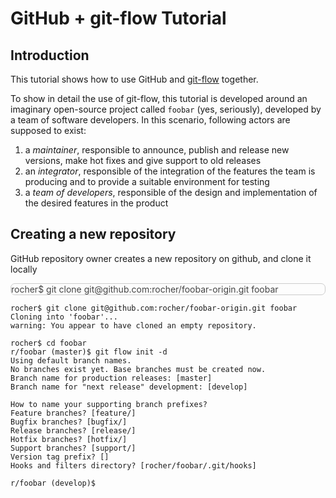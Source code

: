 <!--*- mardown-mode, auto-fill, flyspell -*-->

# GitHub + git-flow Tutorial

## Introduction
This tutorial shows how to use GitHub
and [git-flow](https://github.com/petervanderdoes/gitflow-avh) together.

To show in detail the use of git-flow, this tutorial is developed around an
imaginary open-source project called `foobar` (yes, seriously), developed by a
team of software developers. In this scenario, following actors are supposed to
exist:

  1. a *maintainer*, responsible to announce, publish and release new versions,
     make hot fixes and give support to old releases
  2. an *integrator*, responsible of the integration of the features the team is
     producing and to provide a suitable environment for testing
  3. a *team of developers*, responsible of the design and implementation of the
     desired features in the product

## Creating a new repository
GitHub repository owner creates a new repository on github, and clone it locally

<style type="text/css">
  div.shell {
    display: block;
    border: solid 1px #ccc;
    border-radius: 7px;
    color: #444;
  }
</style>

<div class="shell">
  <span class="prompt">rocher$</span>
  <span class="command">git clone git@github.com:rocher/foobar-origin.git foobar</span>
</div>

```{shell}
rocher$ git clone git@github.com:rocher/foobar-origin.git foobar
Cloning into 'foobar'...
warning: You appear to have cloned an empty repository.

rocher$ cd foobar
r/foobar (master)$ git flow init -d
Using default branch names.
No branches exist yet. Base branches must be created now.
Branch name for production releases: [master]
Branch name for "next release" development: [develop]

How to name your supporting branch prefixes?
Feature branches? [feature/]
Bugfix branches? [bugfix/]
Release branches? [release/]
Hotfix branches? [hotfix/]
Support branches? [support/]
Version tag prefix? []
Hooks and filters directory? [rocher/foobar/.git/hooks]

r/foobar (develop)$
```
